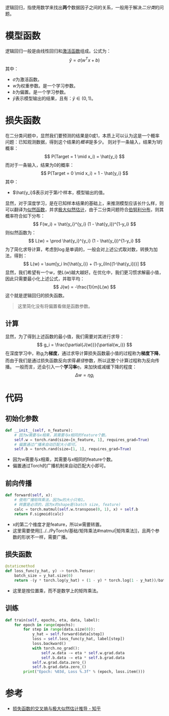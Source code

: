 逻辑回归，指使用数学来找出**两个**数据因子之间的关系，一般用于解决*二分类*的问题。

# 模型函数
逻辑回归一般是由线性回归和[激活函数](../../深度学习/多层感知机/激活函数.md)组成。公式为：
$$
\hat{y} = \sigma(w^T x + b)
$$
其中：
- $\sigma$为激活函数。
- $w$为权重参数。是一个学习参数。
- $b$为偏置。是一个学习参数。
- $\hat{y}$表示模型输出的结果，且有：$\hat{y} \in (0,1)$。


# 损失函数
在二分类问题中，显然我们要预测的结果是0或1，本质上可以认为这是一个概率问题：已知观测数据，得到这个结果的*概率*是多少。
则对于一条输入，结果为1的概率：
$$
P(Target = 1 \mid x_i) = \hat{y_i}
$$
而对于一条输入，结果为0的概率：
$$
P(Target = 0 \mid x_i) = 1 - \hat{y_i}
$$
其中：
- $\hat{y_i}$表示对于第$i$个样本，模型输出的值。

显然，对于深度学习，是在已知样本结果的基础上，来推测模型应该长什么样，则可以翻译为[似然函数](似然函数.md)，并求[极大似然估计](极大似然估计.md)，由于二分类问题符合[伯努利分布](伯努利分布.md)，则其概率符合如下分布：
$$
F(w_i) = \hat{y_i}^{y_i} (1 - \hat{y_i})^{1-y_i}
$$
则似然函数为：
$$
L(w) = \prod \hat{y_i}^{y_i} (1 - \hat{y_i})^{1-y_i}
$$
为了简化求导计算，考虑到$\log$是单调的，一般会对上述公式取对数，转换为加法，得到：
$$
L(w) = \sum[y_i ln{\hat{y_i}} + (1-y_i)ln{(1-\hat{y_i})}]
$$
显然，我们希望有一个$w$，使$L(w)$越大越好。在优化中，我们更习惯求解最小值，因此只需要最小化上述公式，并取平均：
$$
J(w) = -\frac{1}{m}L(w)
$$
这个就是逻辑回归的损失函数。

> 这里简化没有将偏置看做是函数参数。
## 计算
显然，为了得到上述函数的最小值，我们需要对其进行求导：
$$
g_i = \frac{\partial{J(w)}}{\partial{w_i}}
$$
在深度学习中，称$g_i$为**梯度**，通过求导计算损失函数最小值的过程称为**梯度下降**，而由于我们是通过损失函数反向求得*最佳*参数，所以这整个计算过程称为反向传播。
一般而言，还会引入一个**学习率**$\eta$，来加快或减缓下降的程度：
$$
\Delta w = \eta g_i
$$

# 代码
## 初始化参数
```python
def __init__(self, n_feature):  
    # 因为w需要与x相乘，其需要与x相同的feature个数。  
    self.w = torch.rand(size=[n_feature, 1], requires_grad=True)  
    # 偏置通过广播来自动匹配大小即可。  
    self.b = torch.rand(size=[1, 1], requires_grad=True)
```
- 因为w需要与x相乘，其需要与x相同的feature个数。 
- 偏置通过Torch的广播机制来自动匹配大小即可。  

## 前向传播
```python
def forward(self, x):  
    # 使用广播矩阵乘法，因为w的大小只有1。  
    # 转置是必须的，因为x的shape是(batch size, feature)  
    calc = torch.matmul(self.w.transpose(0, 1), x) + self.b  
    return F.sigmoid(calc)
```
- x的第二个维度才是feature，所以w需要转置。
- 这里需要使用[[../../PyTorch/基础/矩阵乘法#matmul|矩阵乘法]]，且两个参数的形状不一样，需要广播。

## 损失函数
```python
@staticmethod  
def loss_func(y_hat, y) -> torch.Tensor:  
    batch_size = y_hat.size(0)  
    return -(y * torch.log(y_hat) + (1 - y) * torch.log(1 - y_hat))/batch_size
```
- 这里是按位置乘，而不是数学上的矩阵乘法。

## 训练
```python
def train(self, epochs, eta, data, label):  
    for epoch in range(epochs):  
        for step in range(data.size(0)):  
            y_hat = self.forward(data[step])  
            loss = self.loss_func(y_hat, label[step])  
            loss.backward()  
            with torch.no_grad():  
                self.w.data -= eta * self.w.grad.data  
                self.b.data -= eta * self.b.grad.data  
            self.w.grad.data.zero_()  
            self.b.grad.data.zero_()  
        print("Epoch: %03d, Loss %.3f" % (epoch, loss.item()))
```


# 参考
- [损失函数的交叉熵与极大似然估计推导 - 知乎](https://zhuanlan.zhihu.com/p/458745814)